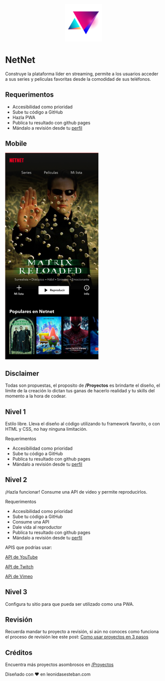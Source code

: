 <div align="center">
<img width="120px"  src="https://github.com/no-te-rindas/logo/raw/main/Logo/LeonidasEsteban-destello-envolvente-cuadrada.png" />
</div>

# NetNet

Construye la plataforma líder en streaming, permite a los usuarios acceder a sus series y peliculas favoritas desde la comodidad de sus teléfonos. 

## Requerimentos
- Accesibilidad como prioridad
- Sube tu código a GitHub
- Hazla PWA 
- Publica tu resultado con github pages
- Mándalo a revisión desde tu [perfil](https://leonidasesteban.com/estudiante)

## Mobile

<img width="300px"  src="https://github.com/no-te-rindas/imagenes/blob/main/Readmes/netnet/netnet.png?raw=true" />

## Disclaimer

Todas son propuestas, el proposito de **/Proyectos** es brindarte el diseño, el límite de la creación lo dictan tus ganas de hacerlo realidad y tu skills del momento a la hora de codear.

## Nivel 1

Estilo libre. Lleva el diseño al código utilizando tu framework favorito, o con HTML y CSS, no hay ninguna limitación. 

Requerimentos
- Accesibilidad como prioridad
- Sube tu código a GitHub
- Publica tu resultado con github pages
- Mándalo a revisión desde tu [perfil](https://leonidasesteban.com/estudiante)

## Nivel 2

¡Hazla funcionar! Consume una API de video y permite reproducirlos.

Requerimentos
- Accesibilidad como prioridad
- Sube tu código a GitHub
- Consume una API
- Dale vida al reproductor
- Publica tu resultado con github pages
- Mándalo a revisión desde tu [perfil](https://leonidasesteban.com/estudiante)

APIS que podrías usar:

[API de YouTube](https://developers.google.com/youtube/v3)

[API de Twitch](https://dev.twitch.tv/docs/api/)

[APi de Vimeo](https://developer.vimeo.com/api/reference)

## Nivel 3

Configura tu sitio para que pueda ser utilizado como una PWA. 

## Revisión

Recuerda mandar tu proyecto a revisión, si aún no conoces como funciona el proceso de revisión lee este post: [Como usar proyectos en 3 pasos](https://leonidasesteban.com/blog/como-usar-proyectos-en-3-pasos)

## Créditos

Encuentra más proyectos asombrosos en [/Proyectos](https://leonidasesteban.com/proyectos)

Diseñado con ♥️ en leonidasesteban.com

